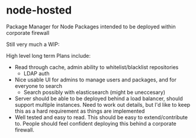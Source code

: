 # node-hosted
Package Manager for Node Packages intended to be deployed within corporate firewall

Still very much a WIP:

High level long term Plans include:
 - Read through cache, admin ability to whitelist/blacklist repositories
   - LDAP auth
 - Nice usable UI for admins to manage users and packages, and for everyone to search
   - Search possibly with elasticsearch (might be uneccesary)
 - Server should be able to be deployed behind a load balancer, should support multiple instances. Need to work out details, but I'd like to keep this as a hard requirement as things are implemented
 - Well tested and easy to read. This should be easy to extend/contribute to. People should feel confident deploying this behind a corporate firewall.
